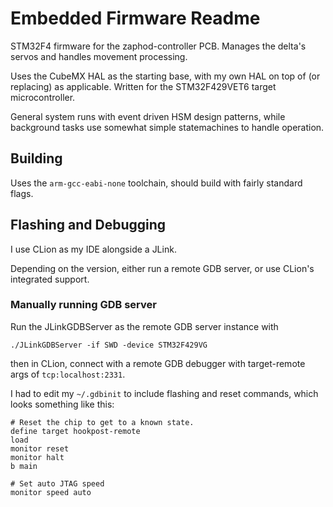 # Embedded Firmware Readme

STM32F4 firmware for the zaphod-controller PCB. Manages the delta's servos and handles movement processing.

Uses the CubeMX HAL as the starting base, with my own HAL on top of (or replacing) as applicable. Written for the STM32F429VET6 target microcontroller.

General system runs with event driven HSM design patterns, while background tasks use somewhat simple statemachines to handle operation.

## Building

Uses the `arm-gcc-eabi-none` toolchain, should build with fairly standard flags.



## Flashing and Debugging

I use CLion as my IDE alongside a JLink.

Depending on the version, either run a remote GDB server, or use CLion's integrated support.

### Manually running GDB server

Run the JLinkGDBServer as the remote GDB server instance with 

`./JLinkGDBServer -if SWD -device STM32F429VG`

then in CLion, connect with a remote GDB debugger with target-remote args of `tcp:localhost:2331`.

I had to edit my `~/.gdbinit` to include flashing and reset commands, which looks something like this:

```
# Reset the chip to get to a known state.
define target hookpost-remote
load
monitor reset
monitor halt
b main

# Set auto JTAG speed
monitor speed auto
```
